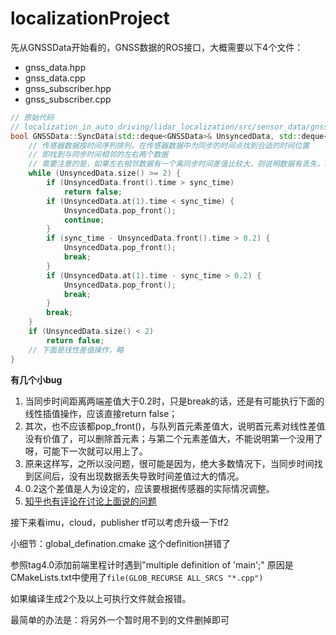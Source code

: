 <!--
 * @Author: zigfried 3572931733@qq.com
 * @Date: 2023-07-09 20:25:02
 * @LastEditors: zigfried 3572931733@qq.com
 * @LastEditTime: 2023-07-13 16:24:36
 * @FilePath: /localizationProject/README.md
 * @Description: 
 * 
 * Copyright (c) 2023 by zigfried, All Rights Reserved. 
-->
# localizationProject
先从GNSSData开始看的，GNSS数据的ROS接口，大概需要以下4个文件：
- gnss_data.hpp
- gnss_data.cpp
- gnss_subscriber.hpp
- gnss_subscriber.cpp

```cpp .line-numbers
// 原始代码
// localization_in_auto_driving/lidar_localization/src/sensor_data/gnss_data.cpp
bool GNSSData::SyncData(std::deque<GNSSData>& UnsyncedData, std::deque<GNSSData>& SyncedData, double sync_time) {
    // 传感器数据按时间序列排列，在传感器数据中为同步的时间点找到合适的时间位置
    // 即找到与同步时间相邻的左右两个数据
    // 需要注意的是，如果左右相邻数据有一个离同步时间差值比较大，则说明数据有丢失，时间离得太远不适合做差值
    while (UnsyncedData.size() >= 2) {
        if (UnsyncedData.front().time > sync_time)
            return false;
        if (UnsyncedData.at(1).time < sync_time) {
            UnsyncedData.pop_front();
            continue;
        }
        if (sync_time - UnsyncedData.front().time > 0.2) {
            UnsyncedData.pop_front();
            break;
        }
        if (UnsyncedData.at(1).time - sync_time > 0.2) {
            UnsyncedData.pop_front();
            break;
        }
        break;
    }
    if (UnsyncedData.size() < 2)
        return false;
    // 下面是线性差值操作，略
}
```
**有几个小bug**
1. 当同步时间距离两端差值大于0.2时，只是break的话，还是有可能执行下面的线性插值操作，应该直接return false；
2. 其次，也不应该都pop_front()，与队列首元素差值大，说明首元素对线性差值没有价值了，可以删除首元素；与第二个元素差值大，不能说明第一个没用了呀，可能下一次就可以用上了。
3. 原来这样写，之所以没问题，很可能是因为，绝大多数情况下，当同步时间找到区间后，没有出现数据丢失导致时间差值过大的情况。
4. 0.2这个差值是人为设定的，应该要根据传感器的实际情况调整。
5. [知乎也有评论在讨论上面说的问题](https://zhuanlan.zhihu.com/p/108853312)

接下来看imu，cloud，publisher
tf可以考虑升级一下tf2

小细节：global_defination.cmake
这个definition拼错了

参照tag4.0添加前端里程计时遇到"multiple definition of 'main';"
原因是CMakeLists.txt中使用了`file(GLOB_RECURSE ALL_SRCS "*.cpp")`

如果编译生成2个及以上可执行文件就会报错。

最简单的办法是：将另外一个暂时用不到的文件删掉即可